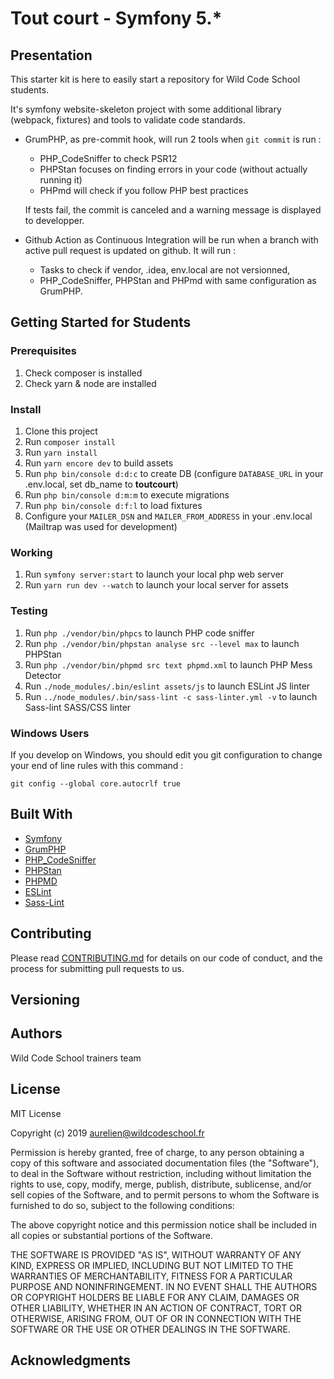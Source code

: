 # Tout court - Symfony 5.\*

## Presentation

This starter kit is here to easily start a repository for Wild Code School students.

It's symfony website-skeleton project with some additional library (webpack, fixtures) and tools to validate code standards.

-   GrumPHP, as pre-commit hook, will run 2 tools when `git commit` is run :

    -   PHP_CodeSniffer to check PSR12
    -   PHPStan focuses on finding errors in your code (without actually running it)
    -   PHPmd will check if you follow PHP best practices

    If tests fail, the commit is canceled and a warning message is displayed to developper.

-   Github Action as Continuous Integration will be run when a branch with active pull request is updated on github. It will run :

    -   Tasks to check if vendor, .idea, env.local are not versionned,
    -   PHP_CodeSniffer, PHPStan and PHPmd with same configuration as GrumPHP.

## Getting Started for Students

### Prerequisites

1. Check composer is installed
2. Check yarn & node are installed

### Install

1. Clone this project
2. Run `composer install`
3. Run `yarn install`
4. Run `yarn encore dev` to build assets
5. Run `php bin/console d:d:c` to create DB (configure `DATABASE_URL` in your .env.local, set db_name to **toutcourt**)
6. Run `php bin/console d:m:m` to execute migrations
7. Run `php bin/console d:f:l` to load fixtures
8. Configure your `MAILER_DSN` and `MAILER_FROM_ADDRESS` in your .env.local (Mailtrap was used for development)

### Working

1. Run `symfony server:start` to launch your local php web server
2. Run `yarn run dev --watch` to launch your local server for assets

### Testing

1. Run `php ./vendor/bin/phpcs` to launch PHP code sniffer
2. Run `php ./vendor/bin/phpstan analyse src --level max` to launch PHPStan
3. Run `php ./vendor/bin/phpmd src text phpmd.xml` to launch PHP Mess Detector
4. Run `./node_modules/.bin/eslint assets/js` to launch ESLint JS linter
5. Run `../node_modules/.bin/sass-lint -c sass-linter.yml -v` to launch Sass-lint SASS/CSS linter

### Windows Users

If you develop on Windows, you should edit you git configuration to change your end of line rules with this command :

`git config --global core.autocrlf true`

## Built With

-   [Symfony](https://github.com/symfony/symfony)
-   [GrumPHP](https://github.com/phpro/grumphp)
-   [PHP_CodeSniffer](https://github.com/squizlabs/PHP_CodeSniffer)
-   [PHPStan](https://github.com/phpstan/phpstan)
-   [PHPMD](http://phpmd.org)
-   [ESLint](https://eslint.org/)
-   [Sass-Lint](https://github.com/sasstools/sass-lint)

## Contributing

Please read [CONTRIBUTING.md](https://gist.github.com/PurpleBooth/b24679402957c63ec426) for details on our code of conduct, and the process for submitting pull requests to us.

## Versioning

## Authors

Wild Code School trainers team

## License

MIT License

Copyright (c) 2019 aurelien@wildcodeschool.fr

Permission is hereby granted, free of charge, to any person obtaining a copy
of this software and associated documentation files (the "Software"), to deal
in the Software without restriction, including without limitation the rights
to use, copy, modify, merge, publish, distribute, sublicense, and/or sell
copies of the Software, and to permit persons to whom the Software is
furnished to do so, subject to the following conditions:

The above copyright notice and this permission notice shall be included in all
copies or substantial portions of the Software.

THE SOFTWARE IS PROVIDED "AS IS", WITHOUT WARRANTY OF ANY KIND, EXPRESS OR
IMPLIED, INCLUDING BUT NOT LIMITED TO THE WARRANTIES OF MERCHANTABILITY,
FITNESS FOR A PARTICULAR PURPOSE AND NONINFRINGEMENT. IN NO EVENT SHALL THE
AUTHORS OR COPYRIGHT HOLDERS BE LIABLE FOR ANY CLAIM, DAMAGES OR OTHER
LIABILITY, WHETHER IN AN ACTION OF CONTRACT, TORT OR OTHERWISE, ARISING FROM,
OUT OF OR IN CONNECTION WITH THE SOFTWARE OR THE USE OR OTHER DEALINGS IN THE
SOFTWARE.

## Acknowledgments
